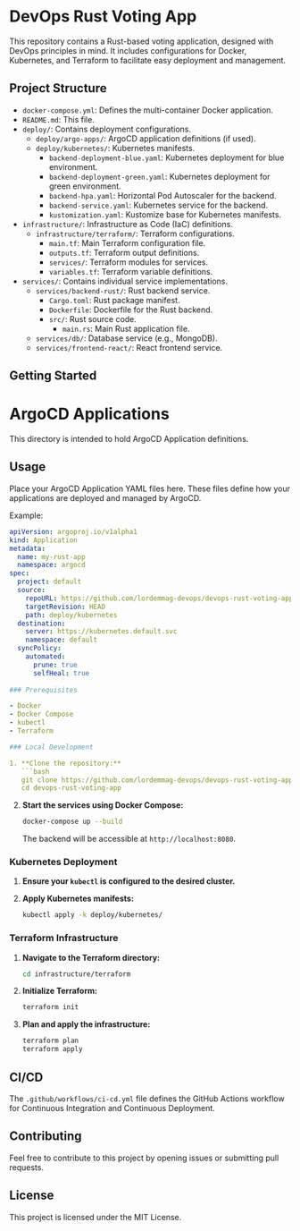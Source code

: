 # DevOps Rust Voting App

This repository contains a Rust-based voting application, designed with DevOps principles in mind. It includes configurations for Docker, Kubernetes, and Terraform to facilitate easy deployment and management.

## Project Structure

- `docker-compose.yml`: Defines the multi-container Docker application.
- `README.md`: This file.
- `deploy/`: Contains deployment configurations.
  - `deploy/argo-apps/`: ArgoCD application definitions (if used).
  - `deploy/kubernetes/`: Kubernetes manifests.
    - `backend-deployment-blue.yaml`: Kubernetes deployment for blue environment.
    - `backend-deployment-green.yaml`: Kubernetes deployment for green environment.
    - `backend-hpa.yaml`: Horizontal Pod Autoscaler for the backend.
    - `backend-service.yaml`: Kubernetes service for the backend.
    - `kustomization.yaml`: Kustomize base for Kubernetes manifests.
- `infrastructure/`: Infrastructure as Code (IaC) definitions.
  - `infrastructure/terraform/`: Terraform configurations.
    - `main.tf`: Main Terraform configuration file.
    - `outputs.tf`: Terraform output definitions.
    - `services/`: Terraform modules for services.
    - `variables.tf`: Terraform variable definitions.
- `services/`: Contains individual service implementations.
  - `services/backend-rust/`: Rust backend service.
    - `Cargo.toml`: Rust package manifest.
    - `Dockerfile`: Dockerfile for the Rust backend.
    - `src/`: Rust source code.
      - `main.rs`: Main Rust application file.
  - `services/db/`: Database service (e.g., MongoDB).
  - `services/frontend-react/`: React frontend service.

## Getting Started

# ArgoCD Applications

This directory is intended to hold ArgoCD Application definitions.

## Usage

Place your ArgoCD Application YAML files here. These files define how your applications are deployed and managed by ArgoCD.

Example:

```yaml
apiVersion: argoproj.io/v1alpha1
kind: Application
metadata:
  name: my-rust-app
  namespace: argocd
spec:
  project: default
  source:
    repoURL: https://github.com/lordemmag-devops/devops-rust-voting-app.git
    targetRevision: HEAD
    path: deploy/kubernetes
  destination:
    server: https://kubernetes.default.svc
    namespace: default
  syncPolicy:
    automated:
      prune: true
      selfHeal: true
      
### Prerequisites

- Docker
- Docker Compose
- kubectl
- Terraform

### Local Development

1. **Clone the repository:**
   ```bash
   git clone https://github.com/lordemmag-devops/devops-rust-voting-app.git
   cd devops-rust-voting-app
   ```

2. **Start the services using Docker Compose:**
   ```bash
   docker-compose up --build
   ```

   The backend will be accessible at `http://localhost:8080`.

### Kubernetes Deployment

1. **Ensure your `kubectl` is configured to the desired cluster.**

2. **Apply Kubernetes manifests:**
   ```bash
   kubectl apply -k deploy/kubernetes/
   ```

### Terraform Infrastructure

1. **Navigate to the Terraform directory:**
   ```bash
   cd infrastructure/terraform
   ```

2. **Initialize Terraform:**
   ```bash
   terraform init
   ```

3. **Plan and apply the infrastructure:**
   ```bash
   terraform plan
   terraform apply
   ```

## CI/CD

The `.github/workflows/ci-cd.yml` file defines the GitHub Actions workflow for Continuous Integration and Continuous Deployment.

## Contributing

Feel free to contribute to this project by opening issues or submitting pull requests.

## License

This project is licensed under the MIT License.
